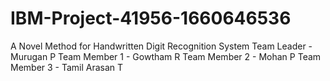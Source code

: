 # IBM-Project-41956-1660646536
A Novel Method for Handwritten Digit Recognition System
Team Leader   - Murugan P
Team Member 1 - Gowtham R
Team Member 2 - Mohan P
Team Member 3 - Tamil Arasan T
